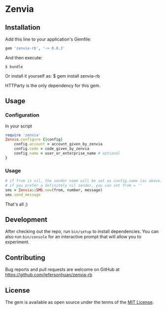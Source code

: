 # Zenvia

## Installation

Add this line to your application's Gemfile:

```ruby
gem 'zenvia-rb', '~> 0.0.3'
```

And then execute:

    $ bundle

Or install it yourself as:
    $ gem install zenvia-rb

HTTParty is the only dependency for this gem.

## Usage

### Configuration
In your script
```ruby
require 'zenvia'
Zenvia.configure {|config|
    config.account = account_given_by_zenvia
    config.code = code_given_by_zenvia
    config.name = user_or_enterprise_name # optional
}

```

### Usage
```ruby
# if from is nil, the sender name will be set as config.name (as above)
# if you prefer a definitely nil sender, you can set from = ''
sms = Zenvia::SMS.new(from, number, message)
sms.send_message
```

That's all ;)

## Development

After checking out the repo, run `bin/setup` to install dependencies. You can also run `bin/console` for an interactive prompt that will allow you to experiment.

## Contributing

Bug reports and pull requests are welcome on GitHub at https://github.com/jefersonhuan/zenvia-rb


## License

The gem is available as open source under the terms of the [MIT License](http://opensource.org/licenses/MIT).

